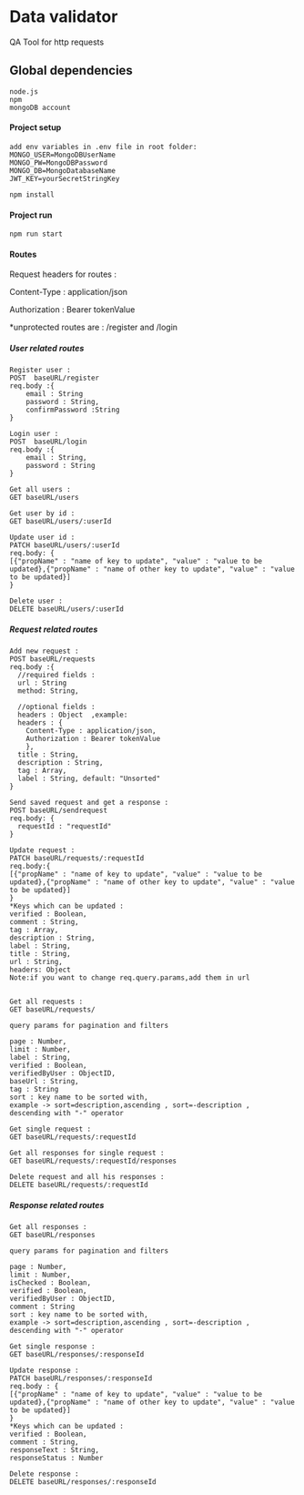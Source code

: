 # Data validator
QA Tool for http requests

## Global dependencies

```
node.js
npm
mongoDB account
```
#### Project setup
```
add env variables in .env file in root folder:
MONGO_USER=MongoDBUserName
MONGO_PW=MongoDBPassword
MONGO_DB=MongoDatabaseName
JWT_KEY=yourSecretStringKey
```

```
npm install
```

#### Project run
```
npm run start
```


#### Routes

Request headers for routes : 

Content-Type : application/json

Authorization : Bearer tokenValue

*unprotected routes are :  /register and /login


##### User related routes
```
Register user :
POST  baseURL/register 
req.body :{
    email : String
    password : String,
    confirmPassword :String
} 
```

```
Login user :
POST  baseURL/login 
req.body :{
    email : String,
    password : String
} 
```

```
Get all users :
GET baseURL/users 
```

```
Get user by id :
GET baseURL/users/:userId 
```

```
Update user id :
PATCH baseURL/users/:userId
req.body: {
[{"propName" : "name of key to update", "value" : "value to be updated},{"propName" : "name of other key to update", "value" : "value to be updated}]
}
```

```
Delete user :
DELETE baseURL/users/:userId
```

##### Request related routes

```
Add new request :
POST baseURL/requests
req.body :{
  //required fields : 
  url : String
  method: String,

  //optional fields :
  headers : Object  ,example: 
  headers : {
    Content-Type : application/json,
    Authorization : Bearer tokenValue
    },
  title : String,
  description : String,
  tag : Array,
  label : String, default: "Unsorted"    
}
```

```
Send saved request and get a response :
POST baseURL/sendrequest
req.body: {
  requestId : "requestId"
}
```

```
Update request :
PATCH baseURL/requests/:requestId
req.body:{
[{"propName" : "name of key to update", "value" : "value to be updated},{"propName" : "name of other key to update", "value" : "value to be updated}]
}
*Keys which can be updated : 
verified : Boolean,
comment : String,
tag : Array,
description : String,
label : String,
title : String,
url : String,
headers: Object
Note:if you want to change req.query.params,add them in url 


```

```
Get all requests :
GET baseURL/requests/

query params for pagination and filters

page : Number,
limit : Number,
label : String,
verified : Boolean,
verifiedByUser : ObjectID,
baseUrl : String,
tag : String
sort : key name to be sorted with, 
example -> sort=description,ascending , sort=-description ,  descending with "-" operator 

```

```
Get single request :
GET baseURL/requests/:requestId
```

```
Get all responses for single request :
GET baseURL/requests/:requestId/responses
```
```
Delete request and all his responses :
DELETE baseURL/requests/:requestId
```

##### Response related routes

```
Get all responses :
GET baseURL/responses

query params for pagination and filters

page : Number,
limit : Number,
isChecked : Boolean,
verified : Boolean,
verifiedByUser : ObjectID,
comment : String
sort : key name to be sorted with, 
example -> sort=description,ascending , sort=-description ,  descending with "-" operator 
```

```
Get single response :
GET baseURL/responses/:responseId
```

```
Update response :
PATCH baseURL/responses/:responseId
req.body : {
[{"propName" : "name of key to update", "value" : "value to be updated},{"propName" : "name of other key to update", "value" : "value to be updated}]
}
*Keys which can be updated : 
verified : Boolean,
comment : String,
responseText : String,
responseStatus : Number
```

```
Delete response :
DELETE baseURL/responses/:responseId
```